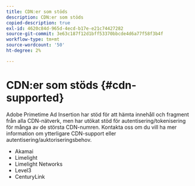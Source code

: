 ```yaml
---
title: CDN:er som stöds
description: CDN:er som stöds
copied-description: true
exl-id: 4620c84d-965d-4ecd-b17e-e21c74427282
source-git-commit: 3e63c187f12d1bff53370bbcde4d6a77f58f3b4f
workflow-type: tm+mt
source-wordcount: '50'
ht-degree: 2%

---
```


# CDN:er som stöds {#cdn-supported}

Adobe Primetime Ad Insertion har stöd för att hämta innehåll och fragment från alla CDN-nätverk, men har utökat stöd för autentisering/tokenisering för många av de största CDN-numren.  Kontakta oss om du vill ha mer information om ytterligare CDN-support eller autentisering/auktoriseringsbehov.

* Akamai
* Limelight
* Limelight Networks
* Level3
* CenturyLink
